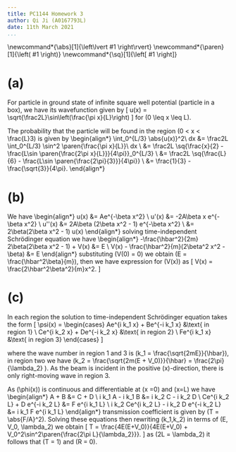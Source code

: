 ```yaml
---
title: PC1144 Homework 3
author: Qi Ji (A0167793L)
date: 11th March 2021
...
```


\newcommand*{\abs}[1]{\left\lvert #1 \right\rvert}
\newcommand*{\paren}[1]{\left( #1 \right)}
\newcommand*{\sq}[1]{\left[ #1 \right]}

# (a)

For particle in ground state of infinite square well potential (particle in a box),
we have its wavefunction given by
\[ u(x) = \sqrt{\frac2L}\sin\left(\frac{\pi x}{L}\right) \]
for \(0 \leq x \leq L\).

The probability that the particle will be found in the region \(0 < x < \frac{L}3\) is given by
\begin{align*}
    \int_0^{L/3} \abs{u(x)}^2\ dx
    &= \frac2L \int_0^{L/3} \sin^2 \paren{\frac{\pi x}{L}}\ dx \\
    &= \frac2L \sq{\frac{x}{2} - \frac{L\sin \paren{\frac{2\pi x}{L}}}{4\pi}}_0^{L/3} \\
    &= \frac2L \sq{\frac{L}{6} - \frac{L\sin \paren{\frac{2\pi}{3}}}{4\pi}} \\
    &= \frac{1}{3} - \frac{\sqrt{3}}{4\pi}.
\end{align*}

# (b)

We have
\begin{align*}
    u(x) &= Ae^{-\beta x^2} \\
    u'(x) &= -2A\beta x e^{-\beta x^2} \\
    u''(x) &= 2A\beta (2\beta x^2 - 1) e^{-\beta x^2} \\
           &= 2\beta(2\beta x^2 - 1) u(x)
\end{align*}
solving time-independent Schrödinger equation we have
\begin{align*}
    -\frac{\hbar^2}{2m} 2\beta(2\beta x^2 - 1)  + V(x) &= E \\
    V(x) - \frac{\hbar^2}{m}(2\beta^2 x^2 - \beta) &= E
\end{align*}
substituting \(V(0) = 0\) we obtain \(E = \frac{\hbar^2\beta}{m}\),
then we have expression for \(V(x)\) as
\[ V(x) = \frac{2\hbar^2\beta^2}{m}x^2. \]

# (c)

In each region the solution to time-independent Schrödinger equation takes the form
\[
    \psi(x) = \begin{cases}
        Ae^{i k_1 x} + Be^{-i k_1 x} &\text{ in region 1} \\
        Ce^{i k_2 x} + De^{-i k_2 x} &\text{ in region 2} \\
        Fe^{i k_1 x} &\text{ in region 3}
    \end{cases}
\]

where the wave number in region 1 and 3 is \(k_1 = \frac{\sqrt{2mE}}{\hbar}\),
in region two we have \(k_2 = \frac{\sqrt{2m(E + V_0)}}{\hbar} = \frac{2\pi}{\lambda_2} \).
As the beam is incident in the positive \(x\)-direction, there is only right-moving wave in region 3.

As \(\phi(x)\) is continuous and differentiable at \(x =0\) and \(x=L\) we have
\begin{align*}
    A + B &= C + D \\
    i k_1 A - i k_1 B &= i k_2 C - i k_2 D \\
    Ce^{i k_2 L} + D e^{-i k_2 L} &= F e^{i k_1 L} \\
    i k_2 Ce^{i k_2 L} - i k_2 D e^{-i k_2 L} &= i k_1 F e^{i k_1 L}
\end{align*}
transmission coefficient is given by \(T = \abs{F/A}^2\).
Solving these equations then rewriting \(k_1,k_2\) in terms of \(E, V_0, \lambda_2\) we obtain
\[ T = \frac{4E(E+V_0)}{4E(E+V_0) + V_0^2\sin^2\paren{\frac{2\pi L}{\lambda_2}}}. \]
as \(2L = \lambda_2\) it follows that \(T = 1\) and \(R = 0\).
